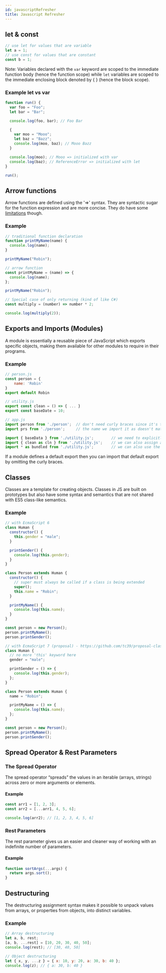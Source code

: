 ```yaml
---
id: javascriptRefresher
title: Javascript Refresher
---
```


## let & const

```js
// use let for values that are variable
let a = 1;
// use const for values that are constant
const b = 1;
```

Note: Variables declared with the `var` keyword are scoped to the immediate function body (hence the function scope) while `let` variables are scoped to the immediate enclosing block denoted by { } (hence the block scope).

### Example let vs var

```js
function run() {
  var foo = "Foo";
  let bar = "Bar";

  console.log(foo, bar); // Foo Bar

  {
    var moo = "Mooo";
    let baz = "Bazz";
    console.log(moo, baz); // Mooo Bazz
  }

  console.log(moo); // Mooo => initialized with var
  console.log(baz); // ReferenceError => initialized with let
}

run();
```

## Arrow functions

Arrow functions are defined using the '=>' syntax. They are syntactic sugar for the function expression and are more concise. They do have some [limitations](https://developer.mozilla.org/en-US/docs/Web/JavaScript/Reference/Functions/Arrow_functions) though.

### Example

```js
// traditional function declaration
function printMyName(name) {
  console.log(name);
}

printMyName("Robin");

// arrow function
const printMyName = (name) => {
  console.log(name);
};

printMyName("Robin");

// Special case of only returning (kind of like C#)
const multiply = (number) => number * 2;

console.log(multiply(2));
```

## Exports and Imports (Modules)

A module is essentially a reusable piece of JavaScript which exports specific objects, making them available for other modules to require in their programs.

### Example

```js
// person.js
const person = {
    name: 'Robin'
}
export default Robin

// utility.js
export const clean = () => { ... }
export const baseDate = 10;

// app.js
import person from './person';  // don't need curly braces since it's the default export
import prs from './person';     // the name we import it as doesn't matter

import { baseData } from './utility.js';        // we need to explicitly target which export we want since we have no default
import { clean as cln } from './utility.js';    // we can also assign an alias here
import * as bundled from './utility.js';        // we can also use the * operator to import everything, access via bundled.clean() for instance
```

If a module defines a default export then you can import that default export by omitting the curly braces.

## Classes

Classes are a template for creating objects. Classes in JS are built on prototypes but also have some syntax and semantics that are not shared with ES5 class-like semantics.

### Example

```js
// with EcmaScript 6
class Human {
  constructor() {
    this.gender = "male";
  }

  printGender() {
    console.log(this.gender);
  }
}

class Person extends Human {
  constructor() {
    // super must always be called if a class is being extended
    super();
    this.name = "Robin";
  }

  printMyName() {
    console.log(this.name);
  }
}

const person = new Person();
person.printMyName();
person.printGender();

// with EcmaScript 7 (proposal) - https://github.com/tc39/proposal-class-fields
class Human {
  // no more 'this' keyword here
  gender = "male";

  printGender = () => {
    console.log(this.gender);
  };
}

class Person extends Human {
  name = "Robin";

  printMyName = () => {
    console.log(this.name);
  };
}

const person = new Person();
person.printMyName();
person.printGender();
```

## Spread Operator & Rest Parameters

### The Spread Operator

The spread operator “spreads” the values in an iterable (arrays, strings) across zero or more arguments or elements.

#### Example

```js
const arr1 = [1, 2, 3];
const arr2 = [...arr1, 4, 5, 6];

console.log(arr2); // [1, 2, 3, 4, 5, 6]
```

### Rest Parameters

The rest parameter gives us an easier and cleaner way of working with an indefinite number of parameters.

#### Example

```js
function sortArgs(...args) {
  return args.sort();
}
```

## Destructuring

The destructuring assignment syntax makes it possible to unpack values from arrays, or properties from objects, into distinct variables.

### Example

```js
// Array destructuring
let a, b, rest;
[a, b, ...rest] = [10, 20, 30, 40, 50];
console.log(rest); // [30, 40, 50]

// Object destructuring
let { x, y, ...z } = { x: 10, y: 20, a: 30, b: 40 };
console.log(z); // { a: 30, b: 40 }
```
